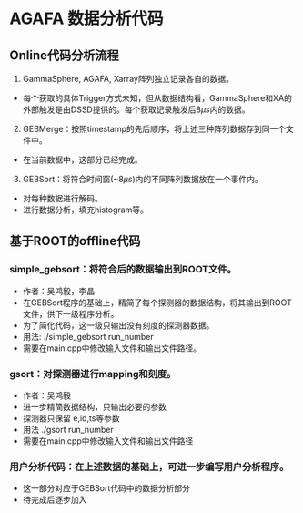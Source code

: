 
# AGAFA 数据分析代码

## Online代码分析流程

1. GammaSphere, AGAFA, Xarray阵列独立记录各自的数据。
  - 每个获取的具体Trigger方式未知，但从数据结构看，GammaSphere和XA的外部触发是由DSSD提供的。每个获取记录触发后$8\mu s$内的数据。 

2. GEBMerge：按照timestamp的先后顺序，将上述三种阵列数据存到同一个文件中。
  - 在当前数据中，这部分已经完成。
3. GEBSort：将符合时间窗(~$8 \mu s$)内的不同阵列数据放在一个事件内。
  - 对每种数据进行解码。
  - 进行数据分析，填充histogram等。

## 基于ROOT的offline代码

### simple_gebsort：将符合后的数据输出到ROOT文件。
 - 作者：吴鸿毅，李晶
  - 在GEBSort程序的基础上，精简了每个探测器的数据结构，将其输出到ROOT文件，供下一级程序分析。
  - 为了简化代码，这一级只输出没有刻度的探测器数据。
  - 用法: ./simple_gebsort run_number
   - 需要在main.cpp中修改输入文件和输出文件路径。
  
  ### gsort：对探测器进行mapping和刻度。
  - 作者：吴鸿毅
  - 进一步精简数据结构，只输出必要的参数
   - 探测器只保留 e,id,ts等参数
  - 用法 ./gsort run_number
   - 需要在main.cpp中修改输入文件和输出文件路径
   
### 用户分析代码：在上述数据的基础上，可进一步编写用户分析程序。
   - 这一部分对应于GEBSort代码中的数据分析部分
   - 待完成后逐步加入
